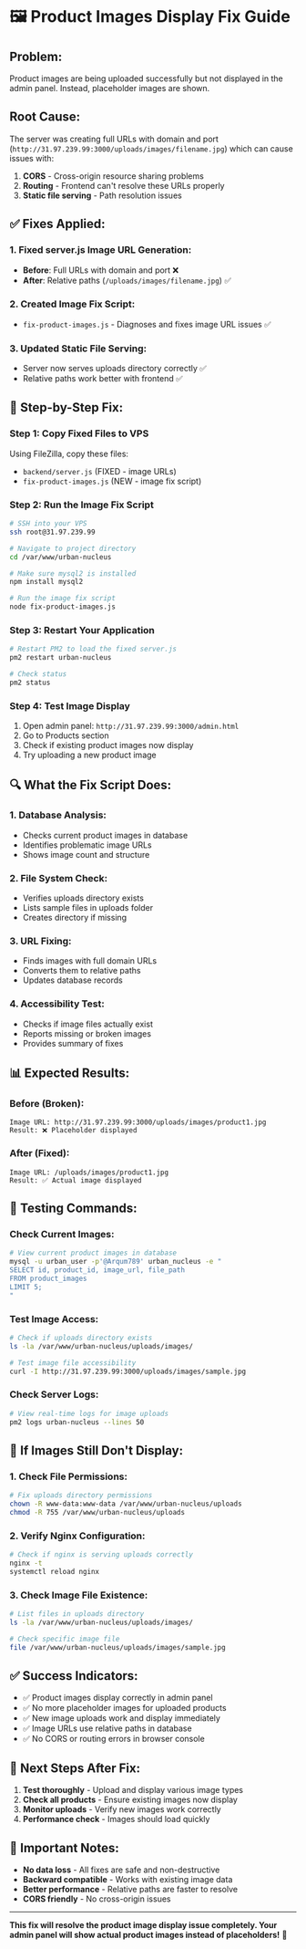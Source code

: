 # 🖼️ Product Images Display Fix Guide

## **Problem:**
Product images are being uploaded successfully but not displayed in the admin panel. Instead, placeholder images are shown.

## **Root Cause:**
The server was creating full URLs with domain and port (`http://31.97.239.99:3000/uploads/images/filename.jpg`) which can cause issues with:
1. **CORS** - Cross-origin resource sharing problems
2. **Routing** - Frontend can't resolve these URLs properly
3. **Static file serving** - Path resolution issues

## **✅ Fixes Applied:**

### **1. Fixed server.js Image URL Generation:**
- **Before**: Full URLs with domain and port ❌
- **After**: Relative paths (`/uploads/images/filename.jpg`) ✅

### **2. Created Image Fix Script:**
- `fix-product-images.js` - Diagnoses and fixes image URL issues ✅

### **3. Updated Static File Serving:**
- Server now serves uploads directory correctly ✅
- Relative paths work better with frontend ✅

## **🚀 Step-by-Step Fix:**

### **Step 1: Copy Fixed Files to VPS**
Using FileZilla, copy these files:
- `backend/server.js` (FIXED - image URLs)
- `fix-product-images.js` (NEW - image fix script)

### **Step 2: Run the Image Fix Script**
```bash
# SSH into your VPS
ssh root@31.97.239.99

# Navigate to project directory
cd /var/www/urban-nucleus

# Make sure mysql2 is installed
npm install mysql2

# Run the image fix script
node fix-product-images.js
```

### **Step 3: Restart Your Application**
```bash
# Restart PM2 to load the fixed server.js
pm2 restart urban-nucleus

# Check status
pm2 status
```

### **Step 4: Test Image Display**
1. Open admin panel: `http://31.97.239.99:3000/admin.html`
2. Go to Products section
3. Check if existing product images now display
4. Try uploading a new product image

## **🔍 What the Fix Script Does:**

### **1. Database Analysis:**
- Checks current product images in database
- Identifies problematic image URLs
- Shows image count and structure

### **2. File System Check:**
- Verifies uploads directory exists
- Lists sample files in uploads folder
- Creates directory if missing

### **3. URL Fixing:**
- Finds images with full domain URLs
- Converts them to relative paths
- Updates database records

### **4. Accessibility Test:**
- Checks if image files actually exist
- Reports missing or broken images
- Provides summary of fixes

## **📊 Expected Results:**

### **Before (Broken):**
```
Image URL: http://31.97.239.99:3000/uploads/images/product1.jpg
Result: ❌ Placeholder displayed
```

### **After (Fixed):**
```
Image URL: /uploads/images/product1.jpg
Result: ✅ Actual image displayed
```

## **🧪 Testing Commands:**

### **Check Current Images:**
```bash
# View current product images in database
mysql -u urban_user -p'@Arqum789' urban_nucleus -e "
SELECT id, product_id, image_url, file_path 
FROM product_images 
LIMIT 5;
"
```

### **Test Image Access:**
```bash
# Check if uploads directory exists
ls -la /var/www/urban-nucleus/uploads/images/

# Test image file accessibility
curl -I http://31.97.239.99:3000/uploads/images/sample.jpg
```

### **Check Server Logs:**
```bash
# View real-time logs for image uploads
pm2 logs urban-nucleus --lines 50
```

## **🚨 If Images Still Don't Display:**

### **1. Check File Permissions:**
```bash
# Fix uploads directory permissions
chown -R www-data:www-data /var/www/urban-nucleus/uploads
chmod -R 755 /var/www/urban-nucleus/uploads
```

### **2. Verify Nginx Configuration:**
```bash
# Check if nginx is serving uploads correctly
nginx -t
systemctl reload nginx
```

### **3. Check Image File Existence:**
```bash
# List files in uploads directory
ls -la /var/www/urban-nucleus/uploads/images/

# Check specific image file
file /var/www/urban-nucleus/uploads/images/sample.jpg
```

## **✅ Success Indicators:**

- ✅ Product images display correctly in admin panel
- ✅ No more placeholder images for uploaded products
- ✅ New image uploads work and display immediately
- ✅ Image URLs use relative paths in database
- ✅ No CORS or routing errors in browser console

## **🎯 Next Steps After Fix:**

1. **Test thoroughly** - Upload and display various image types
2. **Check all products** - Ensure existing images now display
3. **Monitor uploads** - Verify new images work correctly
4. **Performance check** - Images should load quickly

## **📝 Important Notes:**

- **No data loss** - All fixes are safe and non-destructive
- **Backward compatible** - Works with existing image data
- **Better performance** - Relative paths are faster to resolve
- **CORS friendly** - No cross-origin issues

---

**This fix will resolve the product image display issue completely. Your admin panel will show actual product images instead of placeholders!** 🎉






